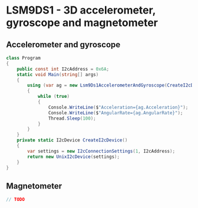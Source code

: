 ﻿# LSM9DS1 - 3D accelerometer, gyroscope and magnetometer

## Accelerometer and gyroscope

```csharp
class Program
{
    public const int I2cAddress = 0x6A;
    static void Main(string[] args)
    {
        using (var ag = new Lsm9Ds1AccelerometerAndGyroscope(CreateI2cDevice()))
        {
            while (true)
            {
                Console.WriteLine($"Acceleration={ag.Acceleration}"); 
                Console.WriteLine($"AngularRate={ag.AngularRate}");
                Thread.Sleep(100);
            }
        }
    }
    private static I2cDevice CreateI2cDevice()
    {
        var settings = new I2cConnectionSettings(1, I2cAddress);
        return new UnixI2cDevice(settings);
    }
}
```

## Magnetometer

```csharp
// TODO
```